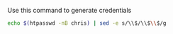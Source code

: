 Use this command to generate credentials
```bash
echo $(htpasswd -nB chris) | sed -e s/\\$/\\$\\$/g
```